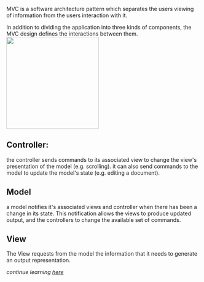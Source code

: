 MVC is a software architecture pattern which separates the users viewing of information from the users interaction with it. 

In addition to dividing the application into three kinds of components, the MVC design defines the interactions between them. 
<img src="https://www.salesforcetutorial.com/wp-content/uploads/2013/04/mvc.jpg"  width="240px">
## Controller:
the controller sends commands to its associated view to change the view's presentation of the model (e.g. scrolling). it can also send commands to the model to update the model's state (e.g. editing a document).

## Model
a model notifies it's associated views and controller when there has been a change in its state. This notification allows the views to produce updated output, and the controllers to change the available set of commands. 

## View
The View requests from the model the information that it needs to generate an output representation. 

*continue learning [here](https://www.salesforcetutorial.com/model-view-controller-mvc/#:~:text=Visualforce%20uses%20the%20traditional%20model,to%20controllers%2C%20using%20Apex%20Code.)*